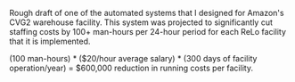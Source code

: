 Rough draft of one of the automated systems that I designed for Amazon's CVG2 warehouse facility. This system was projected to significantly cut staffing costs by 100+ man-hours per 24-hour period for each ReLo facility that it is implemented.

(100 man-hours) * ($20/hour average salary) * (300 days of facility operation/year) = $600,000 reduction in running costs per facility.
